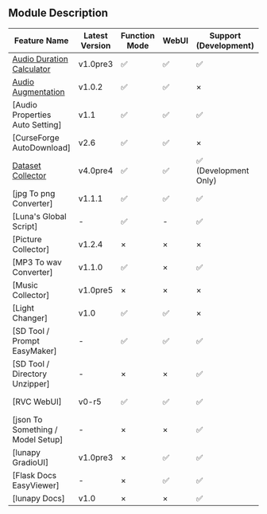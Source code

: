 ## Module Description

| Feature Name | Latest Version | Function Mode | WebUI | Support (Development) | License |
| --- | --- | --- | --- | --- | --- |
| [Audio Duration Calculator](./module_desc/adc.md) | v1.0pre3 | ✅ | ✅ | ✅ | [MIT](/LICENSE) |
| [Audio Augmentation](./module_desc/audio_aug.md) | v1.0.2 | ✅ | ✅ | × | [MIT](/LICENSE) |
| [Audio Properties Auto Setting] | v1.1 | ✅ | ✅ | ✅ | [MIT](/LICENSE) |
| [CurseForge AutoDownload] | v2.6 | ✅ | ✅ | × | [MIT](/LICENSE) |
| [Dataset Collector](./module_desc/ds.md) | v4.0pre4 | ✅ | ✅ | ✅ (Development Only) | [MIT](/LICENSE) |
| [jpg To png Converter] | v1.1.1 | ✅ | ✅ | ✅ | [MIT](/LICENSE) |
| [Luna's Global Script] | - | ✅ | - | ✅ | [MIT](/LICENSE) |
| [Picture Collector] | v1.2.4 | × | × | × | [MIT](/LICENSE) |
| [MP3 To wav Converter] | v1.1.0 | ✅ | × | ✅ | [MIT](/LICENSE) |
| [Music Collector] | v1.0pre5 | × | × | × | [MIT](/LICENSE) |
| [Light Changer] | v1.0 | ✅ | ✅ | × | [MIT](/LICENSE) |
| [SD Tool / Prompt EasyMaker] | - | ✅ | ✅ | ✅ | [MIT](/LICENSE) |
| [SD Tool / Directory Unzipper] | - | × | × | ✅ | [MIT](/LICENSE) |
| [RVC WebUI] | v0-r5 | ✅ | ✅ | ✅ | [MIT](/LICENSE) / [MIT (ddPn08)](/rvc_webui/LICENSE) |
| [json To Something / Model Setup] | - | × | × | ✅ | [MIT](/LICENSE) |
| [lunapy GradioUI] | v1.0pre3 | × | ✅ | ✅ | [MIT](/LICENSE) |
| [Flask Docs EasyViewer] | - | × | ✅ | ✅ | [MIT](/LICENSE) |
| [lunapy Docs] | v1.0 | × | × | ✅ | [MIT](/LICENSE)